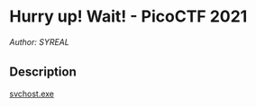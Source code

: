 # Hurry up! Wait! - PicoCTF 2021

###### Author: SYREAL

## Description

[svchost.exe](https://mercury.picoctf.net/static/990a2760dfc64c33d04f0ee04803d69d/svchost.exe)
